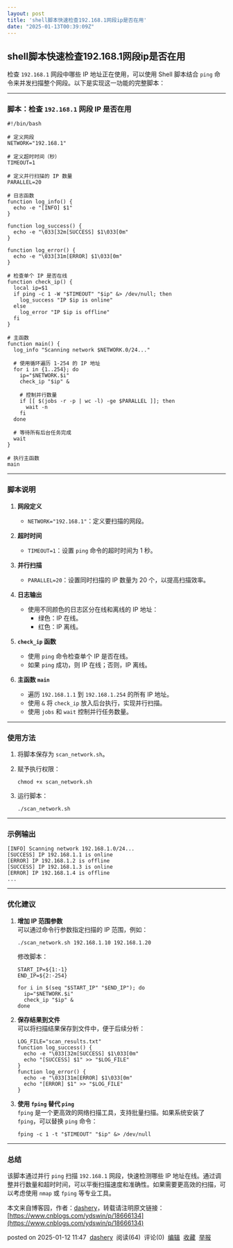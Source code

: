 ```yaml
---
layout: post
title: 'shell脚本快速检查192.168.1网段ip是否在用'
date: "2025-01-13T00:39:09Z"
---
```

shell脚本快速检查192.168.1网段ip是否在用
----------------------------

检查 `192.168.1` 网段中哪些 IP 地址正在使用，可以使用 Shell 脚本结合 `ping` 命令来并发扫描整个网段。以下是实现这一功能的完整脚本：

* * *

### **脚本：检查 `192.168.1` 网段 IP 是否在用**

    #!/bin/bash
    
    # 定义网段
    NETWORK="192.168.1"
    
    # 定义超时时间（秒）
    TIMEOUT=1
    
    # 定义并行扫描的 IP 数量
    PARALLEL=20
    
    # 日志函数
    function log_info() {
      echo -e "[INFO] $1"
    }
    
    function log_success() {
      echo -e "\033[32m[SUCCESS] $1\033[0m"
    }
    
    function log_error() {
      echo -e "\033[31m[ERROR] $1\033[0m"
    }
    
    # 检查单个 IP 是否在线
    function check_ip() {
      local ip=$1
      if ping -c 1 -W "$TIMEOUT" "$ip" &> /dev/null; then
        log_success "IP $ip is online"
      else
        log_error "IP $ip is offline"
      fi
    }
    
    # 主函数
    function main() {
      log_info "Scanning network $NETWORK.0/24..."
    
      # 使用循环遍历 1-254 的 IP 地址
      for i in {1..254}; do
        ip="$NETWORK.$i"
        check_ip "$ip" &
    
        # 控制并行数量
        if [[ $(jobs -r -p | wc -l) -ge $PARALLEL ]]; then
          wait -n
        fi
      done
    
      # 等待所有后台任务完成
      wait
    }
    
    # 执行主函数
    main
    

* * *

### **脚本说明**

1.  **网段定义**
    
    *   `NETWORK="192.168.1"`：定义要扫描的网段。
2.  **超时时间**
    
    *   `TIMEOUT=1`：设置 `ping` 命令的超时时间为 1 秒。
3.  **并行扫描**
    
    *   `PARALLEL=20`：设置同时扫描的 IP 数量为 20 个，以提高扫描效率。
4.  **日志输出**
    
    *   使用不同颜色的日志区分在线和离线的 IP 地址：
        *   绿色：IP 在线。
        *   红色：IP 离线。
5.  **`check_ip` 函数**
    
    *   使用 `ping` 命令检查单个 IP 是否在线。
    *   如果 `ping` 成功，则 IP 在线；否则，IP 离线。
6.  **主函数 `main`**
    
    *   遍历 `192.168.1.1` 到 `192.168.1.254` 的所有 IP 地址。
    *   使用 `&` 将 `check_ip` 放入后台执行，实现并行扫描。
    *   使用 `jobs` 和 `wait` 控制并行任务数量。

* * *

### **使用方法**

1.  将脚本保存为 `scan_network.sh`。
2.  赋予执行权限：
    
        chmod +x scan_network.sh
        
    
3.  运行脚本：
    
        ./scan_network.sh
        
    

* * *

### **示例输出**

    [INFO] Scanning network 192.168.1.0/24...
    [SUCCESS] IP 192.168.1.1 is online
    [ERROR] IP 192.168.1.2 is offline
    [SUCCESS] IP 192.168.1.3 is online
    [ERROR] IP 192.168.1.4 is offline
    ...
    

* * *

### **优化建议**

1.  **增加 IP 范围参数**  
    可以通过命令行参数指定扫描的 IP 范围，例如：
    
        ./scan_network.sh 192.168.1.10 192.168.1.20
        
    
    修改脚本：
    
        START_IP=${1:-1}
        END_IP=${2:-254}
        
        for i in $(seq "$START_IP" "$END_IP"); do
          ip="$NETWORK.$i"
          check_ip "$ip" &
        done
        
    
2.  **保存结果到文件**  
    可以将扫描结果保存到文件中，便于后续分析：
    
        LOG_FILE="scan_results.txt"
        function log_success() {
          echo -e "\033[32m[SUCCESS] $1\033[0m"
          echo "[SUCCESS] $1" >> "$LOG_FILE"
        }
        function log_error() {
          echo -e "\033[31m[ERROR] $1\033[0m"
          echo "[ERROR] $1" >> "$LOG_FILE"
        }
        
    
3.  **使用 `fping` 替代 `ping`**  
    `fping` 是一个更高效的网络扫描工具，支持批量扫描。如果系统安装了 `fping`，可以替换 `ping` 命令：
    
        fping -c 1 -t "$TIMEOUT" "$ip" &> /dev/null
        
    

* * *

### **总结**

该脚本通过并行 `ping` 扫描 `192.168.1` 网段，快速检测哪些 IP 地址在线。通过调整并行数量和超时时间，可以平衡扫描速度和准确性。如果需要更高效的扫描，可以考虑使用 `nmap` 或 `fping` 等专业工具。

本文来自博客园，作者：[dashery](https://www.cnblogs.com/ydswin/)，转载请注明原文链接：[https://www.cnblogs.com/ydswin/p/18666134](https://www.cnblogs.com/ydswin/p/18666134)

posted on 2025-01-12 11:47  [dashery](https://www.cnblogs.com/ydswin)  阅读(64)  评论(0)  [编辑](https://i.cnblogs.com/EditPosts.aspx?postid=18666134)  [收藏](javascript:void\(0\))  [举报](javascript:void\(0\))